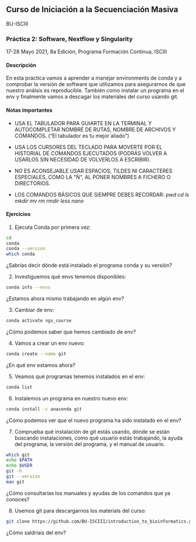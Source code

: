 ## Curso de Iniciación a la Secuenciación Masiva
BU-ISCIII

### Práctica 2: Software, Nextflow y Singularity

17-28 Mayo 2021, 8a Edición, Programa Formación Continua, ISCIII


#### Descripción
En esta práctica vamos a aprender a manejar environments de conda y a comprobar la versión de software que utilizamos para asegurarnos de que nuestro análsis es reproducible. También como instalar un programa en el env y finalmente vamos a descagar los materiales del curso usando git.

#### Notas importantes
* USA EL TABULADOR PARA GUIARTE EN LA TERMINAL Y AUTOCOMPLETAR NOMBRE DE RUTAS, NOMBRE DE ARCHIVOS Y COMANDOS. (“El tabulador es tu mejor aliado”)

* USA LOS CURSORES DEL TECLADO PARA MOVERTE POR EL HISTORIAL DE COMANDOS EJECUTADOS (PODRÁS VOLVER A USARLOS SIN NECESIDAD DE VOLVERLOS A ESCRIBIR).

* NO ES ACONSEJABLE USAR ESPACIOS, TILDES NI CARACTERES ESPECIALES, COMO LA "Ñ", AL PONER NOMBRES A FICHERO O DIRECTORIOS.

* LOS COMANDOS BÁSICOS QUE SIEMPRE DEBES RECORDAR: *pwd cd ls mkdir mv rm rmdir less nano*


#### Ejercicios


1. Ejecuta Conda por primera vez:
```bash
cd
conda
conda --version
which conda
```
¿Sabrías decir dónde está instalado el programa conda y su versión?

2. Investiguemos qué envs tenemos disponibles:
```bash
conda info --envs
```
¿Estamos ahora mismo trabajando en algún env?

3. Cambiar de env:
```bash
conda activate ngs_course
```
¿Cómo podemos saber que hemos cambiado de env?

4. Vamos a crear un env nuevo:
```bash
conda create --name git
```
¿En qué env estamos ahora?

5. Veamos qué programas tenemos instalados en el env:
```bash
conda list
```

6. Instalemos un programa en nuestro nuevo env:
```bash
conda install -c anaconda git
```
¿Cómo podemos ver que el nuevo programa ha sido instalado en el env?

7. Comprueba qué instalación de git estás usando, dónde se están buscando instalaciones, como qué usuario estás trabajando, la ayuda del programa, la versión del programa, y el manual de usuario.
```bash
which git
echo $PATH
echo $USER
git -h
git --version
man git
```
¿Cómo consultarías los manuales y ayudas de los comandos que ya conoces?

8. Usemos git para descargarnos los materials del curso:
```bash
git clone https://github.com/BU-ISCIII/introduction_to_bioinformatics.git
```
¿Cómo saldríais del env?
